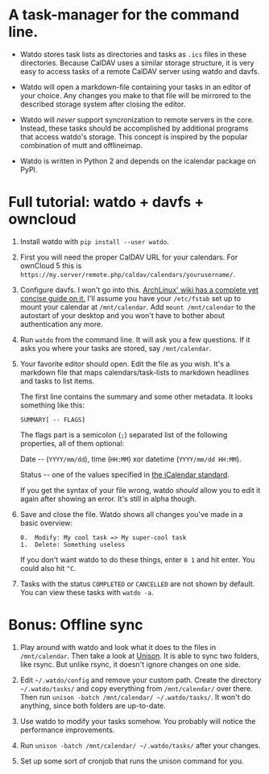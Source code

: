 # A task-manager for the command line.

*   Watdo stores task lists as directories and tasks as `.ics` files in these
    directories. Because CalDAV uses a similar storage structure, it is very
    easy to access tasks of a remote CalDAV server using watdo and davfs.

*   Watdo will open a markdown-file containing your tasks in an editor of your
    choice. Any changes you make to that file will be mirrored to the described
    storage system after closing the editor.

*   Watdo will *never* support syncronization to remote servers in the core.
    Instead, these tasks should be accomplished by additional programs that
    access watdo's storage. This concept is inspired by the popular combination
    of mutt and offlineimap.

*   Watdo is written in Python 2 and depends on the icalendar package on PyPI.


# Full tutorial: watdo + davfs + owncloud

1.  Install watdo with `pip install --user watdo`.

2.  First you will need the proper CalDAV URL for your calendars. For ownCloud
    5 this is `https://my.server/remote.php/caldav/calendars/yourusername/`.

3.  Configure davfs. I won't go into this. [ArchLinux' wiki has a complete yet
    concise guide on it.](https://wiki.archlinux.org/index.php/Davfs) I'll
    assume you have your `/etc/fstab` set up to mount your calendar at
    `/mnt/calendar`. Add `mount /mnt/calendar` to the autostart of your desktop
    and you won't have to bother about authentication any more.

5.  Run `watdo` from the command line. It will ask you a few questions. If it
    asks you where your tasks are stored, say `/mnt/calendar`.

6.  Your favorite editor should open. Edit the file as you wish. It's a
    markdown file that maps calendars/task-lists to markdown headlines and
    tasks to list items.

    The first line contains the summary and some other metadata. It looks
    something like this:

        SUMMARY[ -- FLAGS]

    The flags part is a semicolon (`;`) separated list of the following
    properties, all of them optional:

    Date -- (`YYYY/mm/dd`), time (`HH:MM`) xor datetime (`YYYY/mm/dd HH:MM`).

    Status -- one of the values specified in
    [the iCalendar standard](http://www.kanzaki.com/docs/ical/status.html).

    If you get the syntax of your file wrong, watdo *should* allow you to edit
    it again after showing an error. It's still in alpha though.

7.  Save and close the file. Watdo shows all changes you've made in a basic
    overview:
    
        0.  Modify: My cool task => My super-cool task
        1.  Delete: Something useless

    If you don't want watdo to do these things, enter ``0 1`` and hit enter.
    You could also hit `^C`.

8.  Tasks with the status `COMPLETED` or `CANCELLED` are not shown by default.
    You can view these tasks with `watdo -a`.

# Bonus: Offline sync
1.  Play around with watdo and look what it does to the files in
    `/mnt/calendar`. Then take a look at
    [Unison](http://www.cis.upenn.edu/~bcpierce/unison/). It is able to sync
    two folders, like rsync. But unlike rsync, it doesn't ignore changes on one
    side.

2.  Edit `~/.watdo/config` and remove your custom path. Create the directory
     `~/.watdo/tasks/` and copy everything from `/mnt/calendar/` over there.
     Then run `unison -batch /mnt/calendar/ ~/.watdo/tasks/`. It won't do
     anything, since both folders are up-to-date.

3.  Use watdo to modify your tasks somehow. You probably will notice the
    performance improvements.

4.  Run `unison -batch /mnt/calendar/ ~/.watdo/tasks/` after your changes.

5.  Set up some sort of cronjob that runs the unison command for you.
